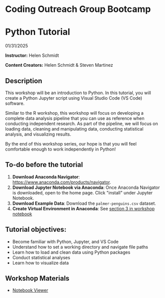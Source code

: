 # Coding Outreach Group Bootcamp
# Python Tutorial
01/31/2025

__**Instructor:**__ Helen Schmidt

__**Content Creators:**__ Helen Schmidt & Steven Martinez

## Description
This workshop will be an introduction to Python. In this tutorial, you will create a Python Jupyter script using Visual Studio Code (VS Code) software. 

Similar to the R workshop, this workshop will focus on developing a complete data analysis pipeline that you can use as reference when conducting independent research. As part of the pipeline, we will focus on loading data, cleaning and manipulating data, conducting statistical analysis, and visualizing results. 

By the end of this workshop series, our hope is that you will feel comfortable enough to work independently in Python!

## To-do before the tutorial
1. **Download Anaconda Navigator**: https://www.anaconda.com/products/navigator.
2. **Download Jupyter Notebook via Anaconda**: Once Anaconda Navigator is downloaded, open to the home page. Click "install" under Jupyter Notebook.
3. **Download Example Data**: Download the `palmer-penguins.csv` dataset.  
4. **Create Virtual Environment in Anaconda**: See [section 3 in workshop notebook](https://tu-coding-outreach-group.github.io/intro-to-coding-2025/python/index.html#3_Create_Virtual_Environment_in_Anaconda)

## Tutorial objectives:
- Become familiar with Python, Jupyter, and VS Code
- Understand how to set a working directory and navigate file paths
- Learn how to load and clean data using Python packages
- Conduct statistical analyses
- Learn how to visualize data

## Workshop Materials
- [Notebook Viewer](https://tu-coding-outreach-group.github.io/intro-to-coding-2025/python/index.html)

